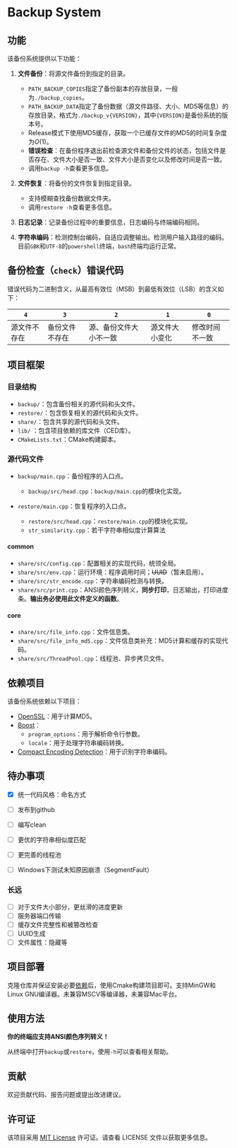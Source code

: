 # Backup System

## 功能

该备份系统提供以下功能：

1. **文件备份**：将源文件备份到指定的目录。
   - `PATH_BACKUP_COPIES`指定了备份副本的存放目录，一般为`./backup_copies`。
   - `PATH_BACKUP_DATA`指定了备份数据（源文件路径、大小、MD5等信息）的存放目录，格式为`./backup_v{VERSION}`，其中`{VERSION}`是备份系统的版本号。
   - Release模式下使用MD5缓存，获取一个已缓存文件的MD5的时间复杂度为$O(1)$。
   - **错误检查**：在备份程序退出前检查源文件和备份文件的状态，包括文件是否存在、文件大小是否一致、文件大小是否变化以及修改时间是否一致。
   - 调用`backup -h`查看更多信息。
2. **文件恢复**：将备份的文件恢复到指定目录。
   -  支持模糊查找备份数据文件夹。
   - 调用`restore -h`查看更多信息。
   
4. **日志记录**：记录备份过程中的重要信息，日志编码与终端编码相同。
5. **字符串编码**：检测控制台编码，自适应调整输出。检测用户输入路径的编码。目前`GBK`和`UTF-8`的`powershell`终端，`bash`终端均运行正常。

## 备份检查（`check`）错误代码

错误代码为二进制含义，从最高有效位（MSB）到最低有效位（LSB）的含义如下：

|  `4` | `3`  |  `2` | `1`  | `0`  |
| ---- | ---- | ---- | ---- | ---- |
| 源文件不存在 | 备份文件不存在 | 源、备份文件大小不一致 | 源文件大小变化 | 修改时间不一致 |

## 项目框架

### 目录结构

- `backup/`：包含备份相关的源代码和头文件。
- `restore/`：包含恢复相关的源代码和头文件。
- `share/`：包含共享的源代码和头文件。
- `lib/` ：包含项目依赖的库文件（CED库）。
- `CMakeLists.txt`：CMake构建脚本。

### 源代码文件

- `backup/main.cpp`：备份程序的入口点。
  - `backup/src/head.cpp`：`backup/main.cpp`的模块化实现。

- `restore/main.cpp`：恢复程序的入口点。
  - `restore/src/head.cpp`：`restore/main.cpp`的模块化实现。
  - `str_similarity.cpp`：若干字符串相似度计算算法


#### common

- `share/src/config.cpp`：配置相关的实现代码，统领全局。
- `share/src/env.cpp`：运行环境：程序调用时间；~~UUID~~（暂未启用）。
- `share/src/str_encode.cpp`：字符串编码检测与转换。
- `share/src/print.cpp`：ANSI颜色序列转义，**同步打印**，日志输出，打印进度条。**输出务必使用此文件定义的函数**。

#### core

- `share/src/file_info.cpp`：文件信息类。
- `share/src/file_info_md5.cpp`：文件信息类补充：MD5计算和缓存的实现代码。
- `share/src/ThreadPool.cpp`：线程池、异步拷贝文件。

## 依赖项目

该备份系统依赖以下项目：

- [OpenSSL](https://www.openssl.org/)：用于计算MD5。
- [Boost](https://www.boost.org/)：
  - `program_options`：用于解析命令行参数。
  - `locale`：用于处理字符串编码转换。
- [Compact Encoding Detection](https://github.com/google/compact_enc_det)：用于识别字符串编码。

## 待办事项

- [x] 统一代码风格：命名方式
- [ ] 发布到github
- [ ] 编写clean
- [ ] 更优的字符串相似度匹配
- [ ] 更完善的线程池
- [ ] Windows下测试未知原因崩溃（SegmentFault）


### 长远

- [ ] 对于文件大小部分，更丝滑的进度更新
- [ ] 服务器端口传输
- [ ] 缓存文件完整性和被篡改检查
- [ ] UUID生成
- [ ] 文件属性：隐藏等

## 项目部署

克隆仓库并保证安装必要[依赖](#依赖项目)后，使用Cmake构建项目即可。支持MinGW和Linux GNU编译器。未兼容MSCV等编译器，未兼容Mac平台。

## 使用方法

**你的终端应支持ANSI颜色序列转义！**

从终端中打开`backup`或`restore`，使用`-h`可以查看相关帮助。

## 贡献

欢迎贡献代码、报告问题或提出改进建议。

## 许可证

该项目采用 [MIT License](https://opensource.org/licenses/MIT) 许可证。请查看 LICENSE 文件以获取更多信息。
